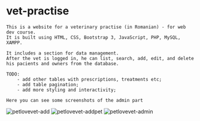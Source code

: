 # vet-practise
	This is a website for a veterinary practise (in Romanian) - for web dev course.
    It is built using HTML, CSS, Bootstrap 3, JavaScript, PHP, MySQL, XAMPP.
    
	It includes a section for data management. 
    After the vet is logged in, he can list, search, add, edit, and delete his pacients and owners from the database.

    TODO:
        - add other tables with prescriptions, treatments etc;
        - add table pagination;
        - add more styling and interactivity;
        
    Here you can see some screenshots of the admin part
    
![petlovevet-add](https://user-images.githubusercontent.com/18640359/34643226-4752a40c-f329-11e7-80e4-4f3635630168.png)
![petlovevet-addpet](https://user-images.githubusercontent.com/18640359/34643227-477666f8-f329-11e7-8df3-a087935e1d9e.PNG)
![petlovevet-admin](https://user-images.githubusercontent.com/18640359/34643228-479e6afe-f329-11e7-9170-02094382896d.PNG)
    
